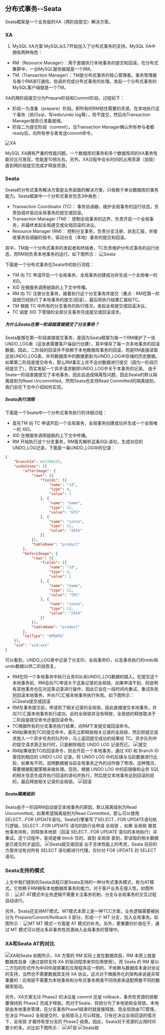 分布式事务--Seata
----
Seata框架是一个业务层的XA（两阶段提交）解决方案。

### XA

1. MySQL XA方案
MySQL从5.7开始加入了分布式事务的支持。MySQL XA中拥有两种角色：
* RM（Resource Manager）：用于直接执行本地事务的提交和回滚。在分布式集群中，一台MySQL服务器就是一个RM。
* TM（Transaction Manager）：TM是分布式事务的核心管理者。事务管理器与每个RM进行通信，协调并完成分布式事务的处理。发起一个分布式事务的MySQL客户端就是一个TM。
  
XA的两阶段提交分为Prepare阶段和Commit阶段，过程如下：
* 阶段一为准备（prepare）阶段。即所有的RM锁住需要的资源，在本地执行这个事务（执行sql，写redo/undo log等），但不提交，然后向Transaction Manager报告已准备就绪。
* 阶段二为提交阶段（commit）。当Transaction Manager确认所有参与者都ready后，向所有参与者发送commit命令。

![XA](./pic/分布式事务XA.png)

MySQL XA拥有严重的性能问题。一个数据库的事务和多个数据库间的XA事务性能对比可发现，性能差10倍左右。另外，XA过程中会长时间的占用资源（加锁）直到两阶段提交完成才释放资源。

### Seata
Seata的分布式事务解决方案是业务层面的解决方案，只依赖于单台数据库的事务能力。Seata框架中一个分布式事务包含3中角色：
* Transaction Coordinator (TC)： 事务协调器，维护全局事务的运行状态，负责协调并驱动全局事务的提交或回滚。
* Transaction Manager (TM)： 控制全局事务的边界，负责开启一个全局事务，并最终发起全局提交或全局回滚的决议。
* Resource Manager (RM)： 控制分支事务，负责分支注册、状态汇报，并接收事务协调器的指令，驱动分支（本地）事务的提交和回滚。

其中，TM是一个分布式事务的发起者和终结者，TC负责维护分布式事务的运行状态，而RM则负责本地事务的运行。如下图所示：
![Seata](./pic/Seata.png)

下面是一个分布式事务在Seata中的执行流程：
* TM 向 TC 申请开启一个全局事务，全局事务创建成功并生成一个全局唯一的 XID。
* XID 在微服务调用链路的上下文中传播。
* RM 向 TC 注册分支事务，接着执行这个分支事务并提交（重点：RM在第一阶段就已经执行了本地事务的提交/回滚），最后将执行结果汇报给TC。
* TM 根据 TC 中所有的分支事务的执行情况，发起全局提交或回滚决议。
* TC 调度 XID 下管辖的全部分支事务完成提交或回滚请求。

##### 为什么Seata在第一阶段就直接提交了分支事务？
Seata能够在第一阶段直接提交事务，是因为Seata框架为每一个RM维护了一张UNDO_LOG表（这张表需要客户端自行创建），其中保存了每一次本地事务的回滚数据。因此，二阶段的回滚并不依赖于本地数据库事务的回滚，而是RM直接读取这张UNDO_LOG表，并将数据库中的数据更新为UNDO_LOG中存储的历史数据。
如果第二阶段是提交命令，那么RM事实上并不会对数据进行提交（因为一阶段已经提交了），而实发起一个异步请求删除UNDO_LOG中关于本事务的记录。
由于Seata一阶段直接提交了本地事务，因此会造成隔离性问题，因此Seata的默认隔离级别为Read Uncommitted。然而Seata也支持Read Committed的隔离级别，我们会在下文中介绍如何实现。

##### Seata执行流程
下面是一个Seata中一个分布式事务执行的详细过程：
* 首先TM 向 TC 申请开启一个全局事务，全局事务创建成功并生成一个全局唯一的 XID。
* XID 在微服务调用链路的上下文中传播。
* RM 开始执行这个分支事务，RM首先解析这条SQL语句，生成对应的UNDO_LOG记录。下面是一条UNDO_LOG中的记录：
```json
{
    "branchId": 641789253,
    "undoItems": [{
        "afterImage": {
            "rows": [{
                "fields": [{
                    "name": "id",
                    "type": 4,
                    "value": 1
                }, {
                    "name": "name",
                    "type": 12,
                    "value": "GTS"
                }, {
                    "name": "since",
                    "type": 12,
                    "value": "2014"
                }]
            }],
            "tableName": "product"
        },
        "beforeImage": {
            "rows": [{
                "fields": [{
                    "name": "id",
                    "type": 4,
                    "value": 1
                }, {
                    "name": "name",
                    "type": 12,
                    "value": "TXC"
                }, {
                    "name": "since",
                    "type": 12,
                    "value": "2014"
                }]
            }],
            "tableName": "product"
        },
        "sqlType": "UPDATE"
    }],
    "xid": "xid:xxx"
}
```
可以看到，UNDO_LOG表中记录了分支ID，全局事务ID，以及事务执行的redo和undo数据以供二阶段恢复。
* RM在同一个本地事务中执行业务SQL和UNDO_LOG数据的插入。在提交这个本地事务前，RM会向TC申请关于这条记录的全局锁。如果申请不到，则说明有其他事务也在对这条记录进行操作，因此它会在一段时间内重试，重试失败则回滚本地事务，并向TC汇报本地事务执行失败。如下图所示：
![Seata提交或回滚](./pic/Seata提交和回滚.png)
* RM在事务提交前，申请到了相关记录的全局锁，因此直接提交本地事务，并向TC汇报本地事务执行成功。此时全局锁并没有释放，全局锁的释放取决于二阶段是提交命令还是回滚命令。
* TC根据所有的分支事务执行结果，向RM下发提交或回滚命令。
* RM如果收到TC的提交命令，首先立即释放相关记录的全局锁，然后把提交请求放入一个异步任务的队列中，马上返回提交成功的结果给 TC。异步队列中的提交请求真正执行时，只是删除相应 UNDO LOG 记录而已。
![提交](./pic/Seata提交.png)
* RM如果收到TC的回滚命令，则会开启一个本地事务，通过 XID 和 Branch ID 查找到相应的 UNDO LOG 记录。将 UNDO LOG 中的后镜与当前数据进行比较，如果有不同，说明数据被当前全局事务之外的动作做了修改。这种情况，需要根据配置策略来做处理。否则，根据 UNDO LOG 中的前镜像和业务 SQL 的相关信息生成并执行回滚的语句并执行，然后提交本地事务达到回滚的目的，最后释放相关记录的全局锁。
![回滚](./pic/Seata回滚.png)

##### Seata隔离级别
Seata由于一阶段RM自动提交本地事务的原因，默认隔离级别为Read Uncommitted。如果希望隔离级别为Read Committed，那么可以使用SELECT...FOR UPDATE语句。Seata引擎重写了SELECT...FOR UPDATE语句执行逻辑，SELECT...FOR UPDATE 语句的执行会申请 全局锁 ，如果 全局锁 被其他事务持有，则释放本地锁（回滚 SELECT...FOR UPDATE 语句的本地执行）并重试。这个过程中，查询是被 block 住的，直到 全局锁 拿到，即读取的相关数据是已提交的才返回。
![Seata提交或回滚](./pic/Seata提交和回滚.png)
出于总体性能上的考虑，Seata 目前的方案并没有对所有 SELECT 语句都进行代理，仅针对 FOR UPDATE 的 SELECT 语句。

### Seata支持的模式
上文中我们提到的Seata流程只是Seata支持的一种分布式事务模式，称为AT模式。它依赖于RM拥有本地数据库事务的能力，对于客户业务无侵入性。如图所示：
![AT](./pic/AT.png)
AT模式中业务逻辑不需要关注事务机制，分支与全局事务的交互过程自动进行。

另外，Seata还支持MT模式。MT模式本质上是一种TCC方案，业务逻辑需要被拆分为 Prepare/Commit/Rollback 3 部分，形成一个 MT 分支，加入全局事务。如图所示：
![MT](./pic/MT.png)
MT 模式一方面是 AT 模式的补充。另外，更重要的价值在于，通过 MT 模式可以把众多非事务性资源纳入全局事务的管理中。

### XA和Seata AT的对比
![XA和Seata](./pic/XA和Seata.png)
如图所示，XA 方案的 RM 实际上是在数据库层，RM 本质上就是数据库自身（通过提供支持 XA 的驱动程序来供应用使用）。而 Seata 的 RM 是以二方包的形式作为中间件层部署在应用程序这一侧的，不依赖与数据库本身对协议的支持，当然也不需要数据库支持 XA 协议。这点对于微服务化的架构来说是非常重要的：应用层不需要为本地事务和分布式事务两类不同场景来适配两套不同的数据库驱动。

另外，XA方案无论 Phase2 的决议是 commit 还是 rollback，事务性资源的锁都要保持到 Phase2 完成才释放。而对于Seata，将锁分为了本地锁和全局锁，本地锁由本地事务管理，在分支事务Phase1结束时就直接释放。而全局锁由TC管理，在决议 Phase2 全局提交时，全局锁马上可以释放。只有在决议全局回滚的情况下，全局锁 才被持有至分支的 Phase2 结束。因此，Seata对于资源的占用时间要少的多。对比如下图所示：
![AT锁](./pic/XA锁资源.png)
![Seata锁](./pic/Seata锁资源.png)



